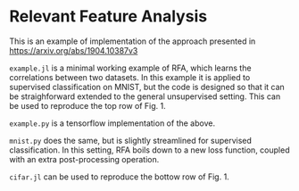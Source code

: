 # Relevant Feature Analysis

This is an example of implementation of the approach presented in https://arxiv.org/abs/1904.10387v3

`example.jl` is a minimal working example of RFA, which learns the correlations between two datasets. In this example it is applied to supervised classification on MNIST, but the code is designed so that it can be straighforward extended to the general unsupervised setting. This can be used to reproduce the top row of Fig. 1.

`example.py` is a tensorflow implementation of the above.

`mnist.py` does the same, but is slightly streamlined for supervised classification. In this setting, RFA boils down to a new loss function, coupled with an extra post-processing operation.

`cifar.jl` can be used to reproduce the bottow row of Fig. 1.
